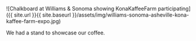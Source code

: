 ![Chalkboard at Williams & Sonoma showing KonaKaffeeFarm participating]({{ site.url }}{{ site.baseurl }}/assets/img/williams-sonoma-asheville-kona-kaffee-farm-expo.jpg)

We had a stand to showcase our coffee.
